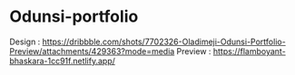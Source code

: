 # Odunsi-portfolio

Design : https://dribbble.com/shots/7702326-Oladimeji-Odunsi-Portfolio-Preview/attachments/429363?mode=media
Preview : https://flamboyant-bhaskara-1cc91f.netlify.app/
